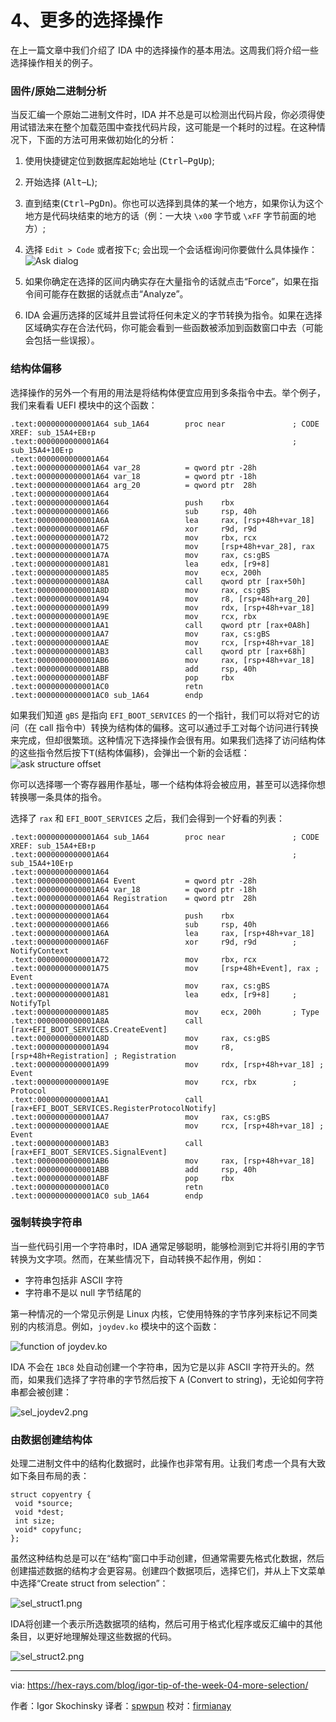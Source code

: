 [#]: translator: "spwpun"

4、更多的选择操作
=======

在上一篇文章中我们介绍了 IDA 中的选择操作的基本用法。这周我们将介绍一些选择操作相关的例子。

### 固件/原始二进制分析
当反汇编一个原始二进制文件时，IDA 并不总是可以检测出代码片段，你必须得使用试错法来在整个加载范围中查找代码片段，这可能是一个耗时的过程。在这种情况下，下面的方法可用来做初始化的分析：

1. 使用快捷键定位到数据库起始地址 (<kbd>Ctrl</kbd>–<kbd>PgUp</kbd>);
2. 开始选择 (<kbd>Alt</kbd>–<kbd>L</kbd>);
3. 直到结束(<kbd>Ctrl</kbd>–<kbd>PgDn</kbd>)。你也可以选择到具体的某一个地方，如果你认为这个地方是代码块结束的地方的话（例：一大块 `\x00` 字节或 `\xFF` 字节前面的地方）;
4. 选择 `Edit > Code` 或者按下<kbd>c</kbd>; 会出现一个会话框询问你要做什么具体操作：
![Ask dialog](https://www.hex-rays.com/wp-content/uploads/2020/08/select_code.png)

5. 如果你确定在选择的区间内确实存在大量指令的话就点击“Force”，如果在指令间可能存在数据的话就点击“Analyze”。
6. IDA 会遍历选择的区域并且尝试将任何未定义的字节转换为指令。如果在选择区域确实存在合法代码，你可能会看到一些函数被添加到函数窗口中去（可能会包括一些误报）。

### 结构体偏移
选择操作的另外一个有用的用法是将结构体便宜应用到多条指令中去。举个例子，我们来看看 UEFI 模块中的这个函数：

```
.text:0000000000001A64 sub_1A64        proc near               ; CODE XREF: sub_15A4+EB↑p
.text:0000000000001A64                                         ; sub_15A4+10E↑p
.text:0000000000001A64
.text:0000000000001A64 var_28          = qword ptr -28h
.text:0000000000001A64 var_18          = qword ptr -18h
.text:0000000000001A64 arg_20          = qword ptr  28h
.text:0000000000001A64
.text:0000000000001A64                 push    rbx
.text:0000000000001A66                 sub     rsp, 40h
.text:0000000000001A6A                 lea     rax, [rsp+48h+var_18]
.text:0000000000001A6F                 xor     r9d, r9d
.text:0000000000001A72                 mov     rbx, rcx
.text:0000000000001A75                 mov     [rsp+48h+var_28], rax
.text:0000000000001A7A                 mov     rax, cs:gBS
.text:0000000000001A81                 lea     edx, [r9+8]
.text:0000000000001A85                 mov     ecx, 200h
.text:0000000000001A8A                 call    qword ptr [rax+50h]
.text:0000000000001A8D                 mov     rax, cs:gBS
.text:0000000000001A94                 mov     r8, [rsp+48h+arg_20]
.text:0000000000001A99                 mov     rdx, [rsp+48h+var_18]
.text:0000000000001A9E                 mov     rcx, rbx
.text:0000000000001AA1                 call    qword ptr [rax+0A8h]
.text:0000000000001AA7                 mov     rax, cs:gBS
.text:0000000000001AAE                 mov     rcx, [rsp+48h+var_18]
.text:0000000000001AB3                 call    qword ptr [rax+68h]
.text:0000000000001AB6                 mov     rax, [rsp+48h+var_18]
.text:0000000000001ABB                 add     rsp, 40h
.text:0000000000001ABF                 pop     rbx
.text:0000000000001AC0                 retn
.text:0000000000001AC0 sub_1A64        endp
```
如果我们知道 `gBS` 是指向 `EFI_BOOT_SERVICES` 的一个指针，我们可以将对它的访问（在 call 指令中）转换为结构体的偏移。这可以通过手工对每个访问进行转换来完成，但却很繁琐。这种情况下选择操作会很有用。如果我们选择了访问结构体的这些指令然后按下<kbd>T</kbd>(结构体偏移)，会弹出一个新的会话框：
![ask structure offset](https://www.hex-rays.com/wp-content/uploads/2020/08/sel_stroff.png)

你可以选择哪一个寄存器用作基址，哪一个结构体将会被应用，甚至可以选择你想转换哪一条具体的指令。

选择了 `rax` 和 `EFI_BOOT_SERVICES` 之后，我们会得到一个好看的列表：

```
.text:0000000000001A64 sub_1A64        proc near               ; CODE XREF: sub_15A4+EB↑p
.text:0000000000001A64                                         ; sub_15A4+10E↑p
.text:0000000000001A64
.text:0000000000001A64 Event           = qword ptr -28h
.text:0000000000001A64 var_18          = qword ptr -18h
.text:0000000000001A64 Registration    = qword ptr  28h
.text:0000000000001A64
.text:0000000000001A64                 push    rbx
.text:0000000000001A66                 sub     rsp, 40h
.text:0000000000001A6A                 lea     rax, [rsp+48h+var_18]
.text:0000000000001A6F                 xor     r9d, r9d        ; NotifyContext
.text:0000000000001A72                 mov     rbx, rcx
.text:0000000000001A75                 mov     [rsp+48h+Event], rax ; Event
.text:0000000000001A7A                 mov     rax, cs:gBS
.text:0000000000001A81                 lea     edx, [r9+8]     ; NotifyTpl
.text:0000000000001A85                 mov     ecx, 200h       ; Type
.text:0000000000001A8A                 call    [rax+EFI_BOOT_SERVICES.CreateEvent]
.text:0000000000001A8D                 mov     rax, cs:gBS
.text:0000000000001A94                 mov     r8, [rsp+48h+Registration] ; Registration
.text:0000000000001A99                 mov     rdx, [rsp+48h+var_18] ; Event
.text:0000000000001A9E                 mov     rcx, rbx        ; Protocol
.text:0000000000001AA1                 call    [rax+EFI_BOOT_SERVICES.RegisterProtocolNotify]
.text:0000000000001AA7                 mov     rax, cs:gBS
.text:0000000000001AAE                 mov     rcx, [rsp+48h+var_18] ; Event
.text:0000000000001AB3                 call    [rax+EFI_BOOT_SERVICES.SignalEvent]
.text:0000000000001AB6                 mov     rax, [rsp+48h+var_18]
.text:0000000000001ABB                 add     rsp, 40h
.text:0000000000001ABF                 pop     rbx
.text:0000000000001AC0                 retn
.text:0000000000001AC0 sub_1A64        endp
```

### 强制转换字符串
当一些代码引用一个字符串时，IDA 通常足够聪明，能够检测到它并将引用的字节转换为文字项。然而，在某些情况下，自动转换不起作用，例如：

- 字符串包括非 ASCII 字符
- 字符串不是以 null 字节结尾的

第一种情况的一个常见示例是 Linux 内核，它使用特殊的字节序列来标记不同类别的内核消息。例如，`joydev.ko` 模块中的这个函数：

![function of joydev.ko](https://www.hex-rays.com/wp-content/uploads/2020/08/sel_joydev.png)

IDA 不会在 `1BC8` 处自动创建一个字符串，因为它是以非 ASCII 字符开头的。然而，如果我们选择了字符串的字节然后按下 <kbd>A</kbd> (Convert to string)，无论如何字符串都会被创建：

![sel_joydev2.png](https://www.hex-rays.com/wp-content/uploads/2020/08/sel_joydev2.png)


### 由数据创建结构体
处理二进制文件中的结构化数据时，此操作也非常有用。让我们考虑一个具有大致如下条目布局的表：
```
struct copyentry {
 void *source;
 void *dest;
 int size;
 void* copyfunc;
};
```

虽然这种结构总是可以在“结构”窗口中手动创建，但通常需要先格式化数据，然后创建描述数据的结构才会更容易。创建四个数据项后，选择它们，并从上下文菜单中选择“Create struct from selection”：

![sel_struct1.png](https://www.hex-rays.com/wp-content/uploads/2020/08/sel_struct1.png)

IDA将创建一个表示所选数据项的结构，然后可用于格式化程序或反汇编中的其他条目，以更好地理解处理这些数据的代码。

![sel_struct2.png](https://www.hex-rays.com/wp-content/uploads/2020/08/sel_struct2.png)

--------------------------------------------------------------------------------

via: https://hex-rays.com/blog/igor-tip-of-the-week-04-more-selection/

作者：Igor Skochinsky
译者：[spwpun](https://github.com/spwpun)
校对：[firmianay](https://github.com/firmianay)